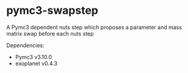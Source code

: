 # pymc3-swapstep
A Pymc3 dependent nuts step which proposes a parameter and mass matrix swap before each nuts step

Dependencies:

- Pymc3 v3.10.0
- exoplanet v0.4.3
